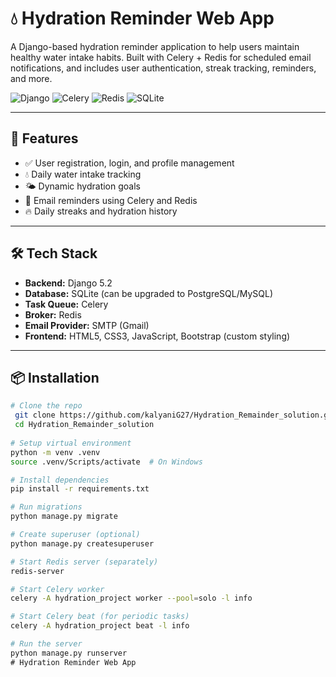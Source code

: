 # 💧 Hydration Reminder Web App

A Django-based hydration reminder application to help users maintain healthy water intake habits. Built with Celery + Redis for scheduled email notifications, and includes user authentication, streak tracking, reminders, and more.

![Django](https://img.shields.io/badge/Django-5.2-green.svg)
![Celery](https://img.shields.io/badge/Celery-5.x-orange.svg)
![Redis](https://img.shields.io/badge/Redis-7.x-red.svg)
![SQLite](https://img.shields.io/badge/SQLite-lightblue.svg)

---

## 🚀 Features

- ✅ User registration, login, and profile management
- 💧 Daily water intake tracking
- 🌤️ Dynamic hydration goals 
- 🔔 Email reminders using Celery and Redis
- 🔥 Daily streaks and hydration history

---

## 🛠️ Tech Stack

- **Backend:** Django 5.2
- **Database:** SQLite (can be upgraded to PostgreSQL/MySQL)
- **Task Queue:** Celery
- **Broker:** Redis
- **Email Provider:** SMTP (Gmail)
- **Frontend:** HTML5, CSS3, JavaScript, Bootstrap (custom styling)

---

## 📦 Installation

```bash
# Clone the repo
 git clone https://github.com/kalyaniG27/Hydration_Remainder_solution.git
 cd Hydration_Remainder_solution
      
# Setup virtual environment
python -m venv .venv
source .venv/Scripts/activate  # On Windows

# Install dependencies
pip install -r requirements.txt

# Run migrations
python manage.py migrate

# Create superuser (optional)
python manage.py createsuperuser

# Start Redis server (separately)
redis-server

# Start Celery worker
celery -A hydration_project worker --pool=solo -l info

# Start Celery beat (for periodic tasks)
celery -A hydration_project beat -l info

# Run the server
python manage.py runserver
﻿# Hydration Reminder Web App
